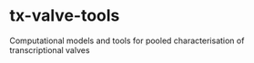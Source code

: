 # tx-valve-tools
Computational models and tools for pooled characterisation of transcriptional valves
